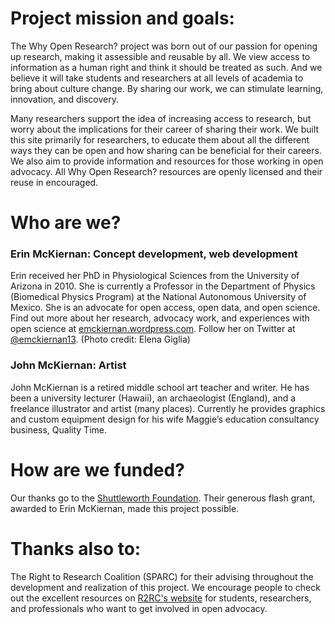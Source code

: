# Project mission and goals:

The Why Open Research? project was born out of our passion for opening up research, making it assessible and reusable by all. We view access to information as a human right and think it should be treated as such. And we believe it will take students and researchers at all levels of academia to bring about culture change. By sharing our work, we can stimulate learning, innovation, and discovery.

Many researchers support the idea of increasing access to research, but worry about the implications for their career of sharing their work. We built this site primarily for researchers, to educate them about all the different ways they can be open and how sharing can be beneficial for their careers. We also aim to provide information and resources for those working in open advocacy. All Why Open Research? resources are openly licensed and their reuse in encouraged.

# Who are we?

### Erin McKiernan: Concept development, web development 
Erin received her PhD in Physiological Sciences from the University of Arizona in 2010. She is currently a Professor in the Department of Physics (Biomedical Physics Program) at the National Autonomous University of Mexico. She is an advocate for open access, open data, and open science. Find out more about her research, advocacy work, and experiences with open science at [emckiernan.wordpress.com](https://emckiernan.wordpress.com/). Follow her on Twitter at [@emckiernan13](https://twitter.com/emckiernan13). (Photo credit: Elena Giglia) 

### John McKiernan: Artist 
John McKiernan is a retired middle school art teacher and writer. He has been a university lecturer (Hawaii), an archaeologist (England), and a freelance illustrator and artist (many places). Currently he provides graphics and custom equipment design for his wife Maggie’s education consultancy business, Quality Time.

# How are we funded?

Our thanks go to the [Shuttleworth Foundation](https://shuttleworthfoundation.org/). Their generous flash grant, awarded to Erin McKiernan, made this project possible.

# Thanks also to:

The Right to Research Coalition (SPARC) for their advising throughout the development and realization of this project. We encourage people to check out the excellent resources on [R2RC's website](http://www.righttoresearch.org/) for students, researchers, and professionals who want to get involved in open advocacy.
